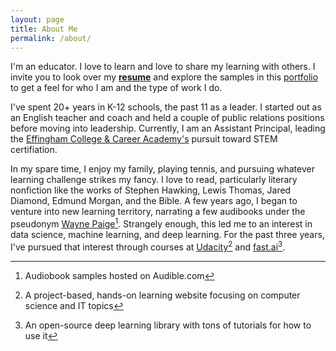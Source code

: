 ```yaml
---
layout: page
title: About Me
permalink: /about/
---
```


I'm an educator. I love to learn and love to share my learning with others. I invite you to look over my **[resume](https://docs.google.com/document/d/1fhjC_ZdzA4obaICgVxlbqjR-UQuUTkzwK4YFEfaxOB0/edit?usp=sharing)** and explore the samples in this [portfolio](https://travisdickey.github.io/portfolio) to get a feel for who I am and the type of work I do.

I've spent 20+ years in K-12 schools, the past 11 as a leader. I started out as an English teacher and coach and held a couple of public relations positions before moving into leadership. Currently, I am an Assistant Principal, leading the [Effingham College & Career Academy's](https://www.effinghamschools.com/Domain/1611) pursuit toward STEM certifiation. 

In my spare time, I enjoy my family, playing tennis, and pursuing whatever learning challenge strikes my fancy. I love to read, particularly literary nonfiction like the works of Stephen Hawking, Lewis Thomas, Jared Diamond, Edmund Morgan, and the Bible. A few years ago, I began to venture into new learning territory, narrating a few audibooks under the pseudonym [Wayne Paige](https://www.audible.com/search?ref=a_search_c1_sort_1&pf_rd_p=073d8370-97e5-4b7b-be04-aa06cf22d7dd&pf_rd_r=6G2XTAKQZR1W6DD4N5Z7&searchNarrator=Wayne+Paige&sort=pubdate-desc-rank)[^1]. Strangely enough, this led me to an interest in data science, machine learning, and deep learning. For the past three years, I've pursued that interest through courses at [Udacity](https://www.udacity.com/courses/data-engineer-nanodegree--nd027)[^2] and [fast.ai](https://www.fast.ai)[^3].



[^1]:Audiobook samples hosted on Audible.com
[^2]:A project-based, hands-on learning website focusing on computer science and IT topics
[^3]:An open-source deep learning library with tons of tutorials for how to use it
